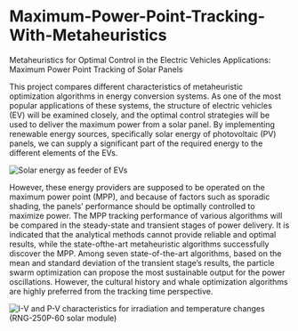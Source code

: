 # Maximum-Power-Point-Tracking-With-Metaheuristics
Metaheuristics for Optimal Control in the Electric Vehicles Applications: Maximum Power Point Tracking of Solar Panels

This project compares different characteristics of metaheuristic optimization algorithms in energy conversion systems. As one of the most popular applications of these systems, the structure of electric vehicles (EV) will be examined closely, and the optimal control strategies will be used to deliver the maximum power from a solar panel. By implementing renewable energy sources, specifically solar energy of photovoltaic (PV) panels, we can supply a significant part of the required energy to the different elements of the EVs.

![Solar energy as feeder of EVs](https://github.com/toohidsharifi/Maximum-Power-Point-Tracking-With-Metaheuristics/assets/126771405/f990474d-4960-49d1-8172-4a8c87871dc5)

However, these energy providers are supposed to be operated on the maximum power point (MPP), and because of factors such as sporadic shading, the panels’ performance should be optimally controlled to maximize power. The MPP tracking performance of various algorithms will be compared in the steady-state and transient stages of power delivery. It is indicated that the analytical methods cannot provide reliable and optimal results, while the state-ofthe-art metaheuristic algorithms successfully discover the MPP. Among seven state-of-the-art algorithms, based on the mean and standard deviation of the transient stage’s results, the particle swarm optimization can propose the most sustainable output for the power oscillations. However, the cultural history and whale optimization algorithms are highly preferred from the tracking time perspective.

![I-V and P-V characteristics for irradiation and temperature changes  (RNG-250P-60 solar module)](https://github.com/toohidsharifi/Maximum-Power-Point-Tracking-With-Metaheuristics/assets/126771405/a05cfd19-07cb-4f4a-bf63-a92485187f27)



